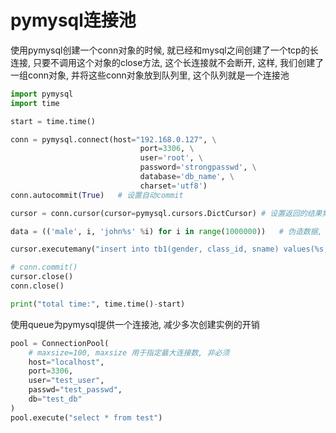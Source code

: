 # pymysql连接池

使用pymysql创建一个conn对象的时候, 就已经和mysql之间创建了一个tcp的长连接, 只要不调用这个对象的close方法, 这个长连接就不会断开, 这样, 我们创建了一组conn对象, 并将这些conn对象放到队列里, 这个队列就是一个连接池

```python
import pymysql
import time

start = time.time()

conn = pymysql.connect(host="192.168.0.127", \
                             port=3306, \
                             user='root', \
                             password='strongpasswd', \
                             database='db_name', \
                             charset='utf8')
conn.autocommit(True)   # 设置自动commit

cursor = conn.cursor(cursor=pymysql.cursors.DictCursor) # 设置返回的结果集用字典来表示, 默认是元组

data = (('male', i, 'john%s' %i) for i in range(1000000))   # 伪造数据, data是一个生成器

cursor.executemany("insert into tb1(gender, class_id, sname) values(%s, %s, %s)", data) # 可以使用executemany执行多条sql

# conn.commit()
cursor.close()
conn.close()

print("total time:", time.time()-start)
```

使用queue为pymysql提供一个连接池, 减少多次创建实例的开销
```python
pool = ConnectionPool(
    # maxsize=100, maxsize 用于指定最大连接数, 非必须
    host="localhost",
    port=3306,
    user="test_user",
    passwd="test_passwd",
    db="test_db"
)
pool.execute("select * from test")
```
